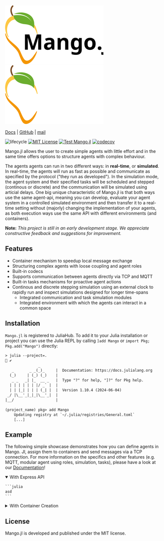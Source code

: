 
<p align="center">

![logo](docs/src/Logo_mango_ohne_sub.svg#gh-light-mode-only)
![logo](docs/src/Logo_mango_ohne_sub_white.svg#gh-dark-mode-only)

</p>

[Docs](https://offis-dai.github.io/Mango.jl/stable)
| [GitHub](https://github.com/OFFIS-DAI/Mango.jl) | [mail](mailto:mango@offis.de)

<!-- Tidyverse lifecycle badges, see https://www.tidyverse.org/lifecycle/ Uncomment or delete as needed. -->
![lifecycle](https://img.shields.io/badge/lifecycle-maturing-blue.svg)
[![MIT License](https://img.shields.io/badge/license-MIT-green.svg)](https://github.com/OFFIS-DAI/Mango.jl/blob/development/LICENSE)
[![Test Mango.jl](https://github.com/OFFIS-DAI/Mango.jl/actions/workflows/test-mango.yml/badge.svg)](https://github.com/OFFIS-DAI/Mango.jl/actions/workflows/test-mango.yml)
[![codecov](https://codecov.io/gh/OFFIS-DAI/Mango.jl/graph/badge.svg?token=JRZB5T2T2M)](https://codecov.io/gh/OFFIS-DAI/Mango.jl)

<!--
![lifecycle](https://img.shields.io/badge/lifecycle-experimental-orange.svg)
![lifecycle](https://img.shields.io/badge/lifecycle-stable-green.svg)
![lifecycle](https://img.shields.io/badge/lifecycle-retired-orange.svg)
![lifecycle](https://img.shields.io/badge/lifecycle-archived-red.svg)
![lifecycle](https://img.shields.io/badge/lifecycle-dormant-blue.svg) 
-->  



Mango.jl allows the user to create simple agents with little effort and in the same time offers options to structure agents with complex behaviour.

The agents agents can run in two different ways: in **real-time**, or **simulated**. In real-time, the agents will run as fast as possible and communicate as specified by the protocol ("they run as developed"). In the simulation mode, the agent system and their specified tasks will be scheduled and stepped (continous or discrete) and the communication will be simulated using articial delays. One big unique characteristic of Mango.jl is that both ways use the same agent-api, meaning you can develop, evaluate your agent system in a controlled simulated environment and then transfer it to a real-time setting without (majorly) changing the implementation of your agents, as both execution ways use the same API with different environments (and containers).

**Note:** _This project is still in an early development stage. 
We appreciate constructive feedback and suggestions for improvement._

## Features

* Container mechanism to speedup local message exchange
* Structuring complex agents with loose coupling and agent roles
* Built-in codecs
* Supports communication between agents directly via TCP and MQTT
* Built-in tasks mechanisms for proactive agent actions
* Continous and discrete stepping simulation using an external clock to rapidly run and inspect simulations designed for longer time-spans
  * Integrated communication and task simulation modules
  * Integrated environment with which the agents can interact in a common space

## Installation
`Mango.jl` is registered to JuliaHub.
To add it to your Julia installation or project you can use the Julia REPL by calling `]add Mango` or `import Pkg; Pkg.add("Mango")` directly:

```
> julia --project=.                                                         ✔ 
               _
   _       _ _(_)_     |  Documentation: https://docs.julialang.org
  (_)     | (_) (_)    |
   _ _   _| |_  __ _   |  Type "?" for help, "]?" for Pkg help.
  | | | | | | |/ _` |  |
  | | |_| | | | (_| |  |  Version 1.10.4 (2024-06-04)
 _/ |\__'_|_|_|\__'_|  |  
|__/                   |

(project_name) pkg> add Mango
    Updating registry at `~/.julia/registries/General.toml`
    [...]
```

## Example

The following simple showcase demonstrates how you can define agents in Mango. Jl, assign them to containers and send messages via a TCP connection. For more information on the specifics and other features (e.g. MQTT, modular agent using roles, simulation, tasks), please have a look at our [Documentation](https://offis-dai.github.io/Mango.jl/stable)!

<details open>
    <summary>With Express API</summary>
    
    ```julia
    asd
    ```
</details>

<details>
    <summary>With Container Creation</summary>

    ```julia
    using Mango

    # Create the container instances with TCP protocol
    container = create_tcp_container("127.0.0.1", 5555)
    container2 = create_tcp_container("127.0.0.1", 5556)

    # An agent in `Mango.jl` is a struct defined with the `@agent` macro.
    # We define a `TCPPingPongAgent` that has an internal counter for incoming messages.
    @agent struct TCPPingPongAgent
        counter::Int
    end

    # Create instances of ping pong agents
    ping_agent = TCPPingPongAgent(0)
    pong_agent = TCPPingPongAgent(0)

    # register each agent to a container and give them a name
    register(container, ping_agent, "Agent_1")
    register(container2, pong_agent, "Agent_2")

    # When an incoming message is addressed at an agent, its container will call the `handle_message` function for it. 
    # Using Julias multiple dispatch, we can define a new `handle_message` method for our agent.
    function Mango.handle_message(agent::TCPPingPongAgent, message::Any, meta::Any)
        agent.counter += 1

        println(
            "$(agent.aid) got a message: $message." *
            "This is message number: $(agent.counter) for me!"
        )

        # doing very important work
        sleep(0.5)

        if message == "Ping"
            reply_to(agent, "Pong", meta)
        elseif message == "Pong"
            reply_to(agent, "Ping", meta)
        end
    end

    # With all this in place, we can send a message to the first agent to start the repeated message exchange.
    # To do this, we need to start the containers so they listen to incoming messages and send the initating message.
    # The best way to start the container message loops and ensure they are correctly shut down in the end is the
    # `activate(containers)` function.
    activate([container, container2]) do
        send_message(ping_agent, "Ping", address(pong_agent))

        # wait for 5 messages to have been sent
        while ping_agent.counter < 5
            sleep(1)
        end
    end
    ```
</details>

## License
Mango.jl is developed and published under the MIT license.
<!-- travis-ci.com badge, uncomment or delete as needed, depending on whether you are using that service. -->
<!-- [![Build Status](https://travis-ci.com/mango/mango.jl.svg?branch=master)](https://travis-ci.com/mango/mango.jl) -->
<!-- Coverage badge on codecov.io, which is used by default. -->
<!-- Documentation -- uncomment or delete as needed -->
<!--
[![Documentation](https://img.shields.io/badge/docs-stable-blue.svg)](https://mango.github.io/mango.jl/stable)
[![Documentation](https://img.shields.io/badge/docs-master-blue.svg)](https://mango.github.io/mango.jl/dev)
-->
<!-- Aqua badge, see test/runtests.jl -->
<!-- [![Aqua QA](https://raw.githubusercontent.com/JuliaTesting/Aqua.jl/master/badge.svg)](https://github.com/JuliaTesting/Aqua.jl) -->
